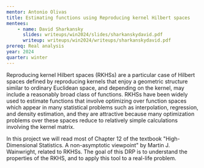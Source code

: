 ```yaml
---
mentor: Antonio Olivas
title: Estimating functions using Reproducing kernel Hilbert spaces
mentees:
    - name: David Sharkansky
      slides: writeups/win2024/slides/sharkanskydavid.pdf
      writeup: writeups/win2024/writeups/sharkanskydavid.pdf
prereq: Real analysis
year: 2024
quarter: winter
---
```

Reproducing kernel Hilbert spaces (RKHSs) are a particular case of Hilbert spaces defined by reproducing kernels that enjoy a geometric structure similar to ordinary Euclidean space, and depending on the kernel, may include a reasonably broad class of functions. RKHSs have been widely used to estimate functions that involve optimizing over function spaces which appear in many statistical problems such as interpolation, regression, and density estimation, and they are attractive because many optimization problems over these spaces reduce to relatively simple calculations involving the kernel matrix.

In this project we will read most of Chapter 12 of the textbook "High-Dimensional Statistics. A non-asymptotic viewpoint" by Martin J. Wainwright, related to RKHSs. The goal of this DRP is to understand the properties of the RKHS, and to apply this tool to a real-life problem.